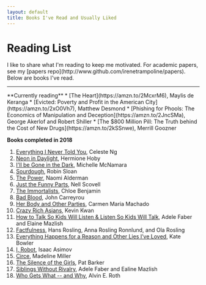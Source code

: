 ```yaml
---
layout: default
title: Books I've Read and Usually Liked
---
```


<h1 class="owner-name">Reading List</h1>
I like to share what I'm reading to keep me motivated. For academic papers, see my [papers repo](http://www.github.com/irenetrampoline/papers). Below are books I've read.

<hr>
**Currently reading**
 * [The Heart](https://amzn.to/2McxrM6), Maylis de Keranga
 * [Evicted: Poverty and Profit in the American City](https://amzn.to/2xO0Vh7), Matthew Desmond
 * [Phishing for Phools: The Economics of Manipulation and Deception](https://amzn.to/2JncSMa), George Akerlof and Robert Shiller
 * [The $800 Million Pill: The Truth behind the Cost of New Drugs](https://amzn.to/2kSSnwe), Merrill Goozner

**Books completed in 2018**
 1. [Everything I Never Told You](https://amzn.to/2xQYz16), Celeste Ng
 2. [Neon in Daylight](https://amzn.to/2xOMkC8), Hermione Hoby
 3. [I'll be Gone in the Dark](https://amzn.to/2Jnw6RO), Michelle McNamara
 4. [Sourdough](https://amzn.to/2xYnNeb), Robin Sloan
 5. [The Power](https://amzn.to/2JrKfRn), Naomi Alderman
 6. [Just the Funny Parts](https://amzn.to/2JiR4Be), Nell Scovell
 7. [The Immortalists](https://amzn.to/2xQKtwA), Chloe Benjamin
 8. [Bad Blood](https://amzn.to/2JB9fp6), John Carreyrou
 9. [Her Body and Other Parties](https://amzn.to/2JkxRiz), Carmen Maria Machado
 10. [Crazy Rich Asians](https://amzn.to/2y2Wr6m), Kevin Kwan
 11. [How to Talk So Kids Will Listen & Listen So Kids Will Talk](https://amzn.to/2MxWtXa), Adele Faber and Elaine Mazlish
 12. [Factfulness](https://amzn.to/2LyB3rP), Hans Rosling, Anna Rosling Ronnlund, and Ola Rosling
 13. [Everything Happens for a Reason and Other Lies I’ve Loved](https://amzn.to/2M71kgS), Kate Bowler
 14. [I, Robot](https://amzn.to/2LIGa8s), Isaac Asimov
 15. [Circe](https://amzn.to/2xjAVXz), Madeline Miller
 16. [The Silence of the Girls](https://amzn.to/2xozxTB), Pat Barker
 17. [Siblings Without Rivalry](https://amzn.to/2yTN1aN), Adele Faber and Ealine Mazlish
 18. [Who Gets What -- and Why](https://amzn.to/2zqpQVw), Alvin E. Roth